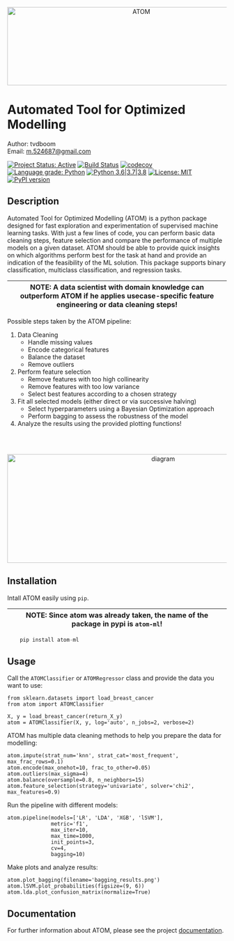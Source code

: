 <p align="center">
	<img src="https://github.com/tvdboom/ATOM/blob/master/images/logo.png?raw=true" alt="ATOM" title="ATOM" width="600" height="180"/>
</p>

# Automated Tool for Optimized Modelling
Author: tvdboom  
Email: m.524687@gmail.com

[![Project Status: Active](https://www.repostatus.org/badges/latest/active.svg)](https://www.repostatus.org/#active)
[![Build Status](https://travis-ci.com/tvdboom/ATOM.svg?branch=master)](https://travis-ci.com/tvdboom/ATOM)
[![codecov](https://codecov.io/gh/tvdboom/ATOM/branch/master/graph/badge.svg)](https://codecov.io/gh/tvdboom/ATOM)
[![Language grade: Python](https://img.shields.io/lgtm/grade/python/g/tvdboom/ATOM.svg?logo=lgtm&logoWidth=18)](https://lgtm.com/projects/g/tvdboom/ATOM/context:python)
[![Python 3.6|3.7|3.8](https://img.shields.io/badge/python-3.6%20%7C%203.7%20%7C%203.8-blue)](https://www.python.org/downloads/release/python-380/)
[![License: MIT](https://img.shields.io/github/license/tvdboom/ATOM)](https://opensource.org/licenses/MIT)
[![PyPI version](https://img.shields.io/pypi/v/atom-ml)](https://pypi.org/project/atom-ml/)


Description  
------------------------  
Automated Tool for Optimized Modelling (ATOM) is a python package designed for fast exploration and experimentation of supervised machine learning tasks. With just a few lines of code, you can perform basic data cleaning steps, feature selection and compare the performance of multiple models on a given dataset. ATOM should be able to provide quick insights on which algorithms perform best for the task at hand and provide an indication of the feasibility of the ML solution. This package supports binary classification, multiclass classification, and regression tasks.

| NOTE: A data scientist with domain knowledge can outperform ATOM if he applies usecase-specific feature engineering or data cleaning steps! |
| --- |

Possible steps taken by the ATOM pipeline:
1. Data Cleaning
	* Handle missing values
	* Encode categorical features
	* Balance the dataset
	* Remove outliers
2. Perform feature selection
	* Remove features with too high collinearity
	* Remove features with too low variance
	* Select best features according to a chosen strategy
3. Fit all selected models (either direct or via successive halving)
	* Select hyperparameters using a Bayesian Optimization approach
	* Perform bagging to assess the robustness of the model
4. Analyze the results using the provided plotting functions!

<br/><br/>

<p align="center">
	<img src="https://github.com/tvdboom/ATOM/blob/master/images/diagram.png?raw=true" alt="diagram" title="diagram" width="700" height="250" />
</p>


Installation
------------------------  
Intall ATOM easily using `pip`.
	    
| NOTE: Since atom was already taken, the name of the package in pypi is `atom-ml`! |
| --- |


```Python
	pip install atom-ml
```


Usage
------------------------  
Call the `ATOMClassifier` or `ATOMRegressor` class and provide the data you want to use:  

    from sklearn.datasets import load_breast_cancer  
    from atom import ATOMClassifier 
    
    X, y = load_breast_cancer(return_X_y)
    atom = ATOMClassifier(X, y, log='auto', n_jobs=2, verbose=2)

ATOM has multiple data cleaning methods to help you prepare the data for modelling:

    atom.impute(strat_num='knn', strat_cat='most_frequent',  max_frac_rows=0.1)  
    atom.encode(max_onehot=10, frac_to_other=0.05)  
    atom.outliers(max_sigma=4)  
    atom.balance(oversample=0.8, n_neighbors=15)  
    atom.feature_selection(strategy='univariate', solver='chi2', max_features=0.9)

Run the pipeline with different models:

    atom.pipeline(models=['LR', 'LDA', 'XGB', 'lSVM'],
	              metric='f1',
	              max_iter=10,
	              max_time=1000,
	              init_points=3,
	              cv=4,
	              bagging=10)  

Make plots and analyze results: 

	atom.plot_bagging(filename='bagging_results.png')  
    atom.lSVM.plot_probabilities(figsize=(9, 6))  
    atom.lda.plot_confusion_matrix(normalize=True)


Documentation
------------------------  
For further information about ATOM, please see the project [documentation](https://tvdboom.github.io/ATOM).
